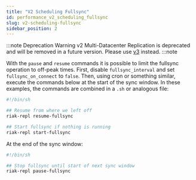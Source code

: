 ```yaml
---
title: "V2 Scheduling Fullsync"
id: performance_v2_scheduling_fullsync
slug: v2-scheduling-fullsync
sidebar_position: 2
---
```


:::note Deprecation Warning
v2 Multi-Datacenter Replication is deprecated and will be removed in a future version. Please use [v3](../../using/cluster-operations/v3-multi-datacenter.md#fullsync-replication-commands/) instead.
:::note


With the `pause` and `resume` commands it is possible to limit the
fullsync operation to off-peak times. First, disable `fullsync_interval`
and set `fullsync_on_connect` to `false`. Then, using cron or something
similar, execute the commands below at the start of the sync window.
In these examples, the commands are combined in a `.sh` or analogous
file:

```bash
#!/bin/sh

## Resume from where we left off
riak-repl resume-fullsync

## Start fullsync if nothing is running
riak-repl start-fullsync
```

At the end of the sync window:

```bash
#!/bin/sh

## Stop fullsync until start of next sync window
riak-repl pause-fullsync
```

